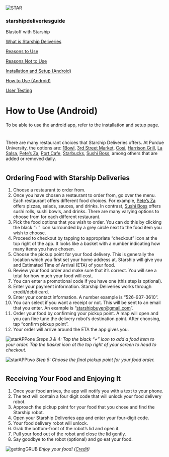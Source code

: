![STAR](https://starshipdeliveriesguide.files.wordpress.com/2019/10/cropped-starshiplogo.jpg)

### **starshipdeliveriesguide**

Blastoff with Starship

[What is Starship Deliveries](index.md)

[Reasons to Use](why.md)

[Reasons Not to Use](whynot.md)

[Installation and Setup (Android)](setup.md)

[How to Use (Android)](how.md)

[User Testing](usertesting.md)

# How to Use (Android)

To be able to use the android app, refer to the installation and setup page.

#

There are many restaurant choices that Starship Deliveries offers. At Purdue University, the options are: [1Bowl](https://dining.purdue.edu/ResidentialDining/locations/1bowl-at-meredith.html), [3rd Street Market](https://dining.purdue.edu/campusdining/Markets/thirdstreetmarket.html), [Cosi](https://dining.purdue.edu/campusdining/Restaurants/cosi.html), [Harrison Grill](https://dining.purdue.edu/campusdining/Restaurants/harrisongrill.html), [La Salsa](https://dining.purdue.edu/campusdining/Restaurants/lasalsa.html), [Pete’s Za](https://dining.purdue.edu/ResidentialDining/locations/petes_za-Meredith.html), [Port Cafe](https://dining.purdue.edu/CampusDining/Cafes/port.html), [Starbucks](https://dining.purdue.edu/CampusDining/Cafes/starbucks.html), [Sushi Boss](https://dining.purdue.edu/CampusDining/Restaurants/sushi-boss.html), among others that are added or removed daily.

#

## Ordering Food with Starship Deliveries

1. Choose a restaurant to order from.
2. Once you have chosen a restaurant to order from, go over the menu. Each restaurant offers different food choices. For example, [Pete’s Za](https://dining.purdue.edu/ResidentialDining/locations/petes_za-Meredith.html) offers pizzas, salads, sauces, and drinks. In contrast, [Sushi Boss](https://dining.purdue.edu/CampusDining/Restaurants/sushi-boss.html) offers sushi rolls, sushi bowls, and drinks. There are many varying options to choose from for each different restaurant.
3. Pick the food options that you wish to order. You can do this by clicking the black “+” icon surrounded by a grey circle next to the food item you wish to choose.
4. Proceed to checkout by tapping to appropriate “checkout” icon at the top right of the app. It looks like a basket with a number indicating how many items you have chosen.
5. Choose the pickup point for your food delivery. This is generally the location which you first set your home address at. Starship will give you and Estimated Time of Arrival (ETA) of your food.
6. Review your food order and make sure that it’s correct. You will see a total for how much your food will cost.
7. You can enter a promotional code if you have one (this step is optional).
8. Enter your payment information. Starship Deliveries works through credit/debit card.
9. Enter your contact information. A number example is “526-937-3610”.
10. You can select if you want a receipt or not. This will be sent to an email that you enter. An example is “starshipbuyer@gmail.com”.
11. Order your food by confirming your pickup point. A map will open and you can fine tune the delivery robot’s destination point. After choosing, tap “confirm pickup point”.
12. Your order will arrive around the ETA the app gives you.

![starAPPone](https://starshipdeliveriesguide.files.wordpress.com/2019/10/screenshot_20191008-012347-e1575668121885.jpg)
*Steps 3 & 4: Tap the black “+” icon to add a food item to your order. Tap the basket icon at the top right of your screen to head to checkout.*

![starAPPtwo](https://starshipdeliveriesguide.files.wordpress.com/2019/10/screenshot_20191008-012443-e1570513542918.jpg)
*Step 5: Choose the final pickup point for your food order.*

#

## Receiving Your Food and Enjoying It

1. Once your food arrives, the app will notify you with a text to your phone.
2. The text will contain a four digit code that will unlock your food delivery robot.
3. Approach the pickup point for your food that you chose and find the Starship robot.
4. Open your Starship Deliveries app and enter your four-digit code.
5. Your food delivery robot will unlock.
6. Grab the bottom-front of the robot’s lid and open it.
7. Pull your food out of the robot and close the lid gently.
8. Say goodbye to the robot (optional) and go eat your food.

![gettingGRUB](https://starshipdeliveriesguide.files.wordpress.com/2019/12/star_pickup.jpg)
*Enjoy your food! ([Credit](https://newatlas.com/just-eat-starship-technologies-first-robot-food-delivery/46735/))*
